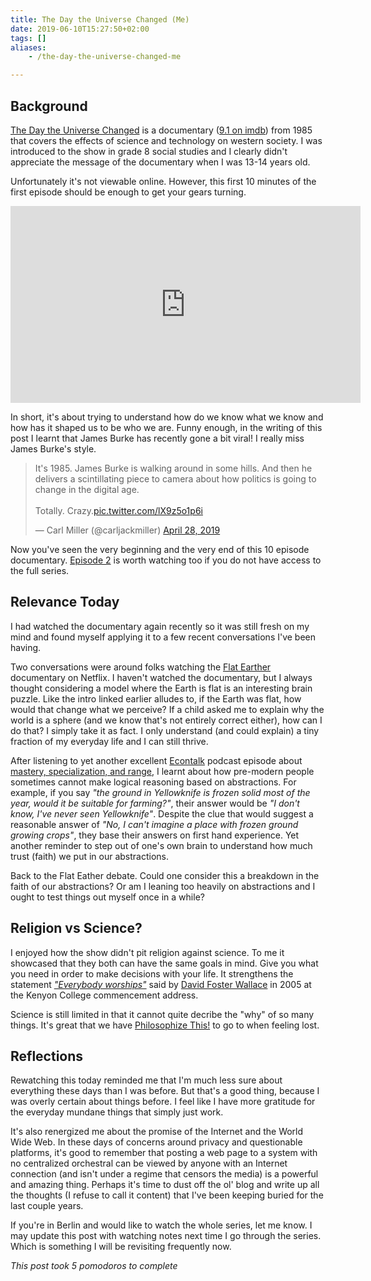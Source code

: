 ```yaml
---
title: The Day the Universe Changed (Me)
date: 2019-06-10T15:27:50+02:00
tags: []
aliases:
    - /the-day-the-universe-changed-me

---
```



## Background

[The Day the Universe Changed][wiki-page] is a documentary ([9.1 on imdb][imdb])
from 1985 that covers the effects of science and technology on western
society. I was introduced to the show in grade 8 social studies and I clearly
didn't appreciate the message of the documentary when I was 13-14 years old.

[imdb]: https://www.imdb.com/title/tt0199208/
[wiki-page]: https://en.wikipedia.org/wiki/The_Day_the_Universe_Changed


Unfortunately it's not viewable online. However, this first 10 minutes of the first episode should be enough to get your gears turning. 

<iframe width="560" height="315" src="https://www.youtube-nocookie.com/embed/REKRLYoz2fc" frameborder="0" allow="accelerometer; autoplay; encrypted-media; gyroscope; picture-in-picture" allowfullscreen></iframe>

In short, it's about trying to understand how do we know what we know and how has it shaped us to be who we are. Funny enough, in the writing of this post I learnt that James Burke has recently gone a bit viral! I really miss James Burke's style.

<blockquote class="twitter-tweet" data-lang="en"><p lang="en" dir="ltr">It&#39;s 1985. James Burke is walking around in some hills. And then he delivers a scintillating piece to camera about how politics is going to change in the digital age. <br><br>Totally. Crazy.<a href="https://t.co/lX9z5o1p6i">pic.twitter.com/lX9z5o1p6i</a></p>&mdash; Carl Miller (@carljackmiller) <a href="https://twitter.com/carljackmiller/status/1122459930504650752?ref_src=twsrc%5Etfw">April 28, 2019</a></blockquote> <script async src="https://platform.twitter.com/widgets.js" charset="utf-8"></script> 

Now you've seen the very beginning and the very end of this 10 episode documentary. [Episode 2](https://www.youtube.com/watch?v=fQ6XFcrh7IQ) is worth watching too if you do not have access to the full series.

## Relevance Today

I had watched the documentary again recently so it was still fresh on my mind and found myself applying it to a few recent conversations I've been having.

Two conversations were around folks watching the [Flat Earther][flat-earther]
documentary on Netflix. I haven't watched the documentary, but I always thought
considering a model where the Earth is flat is an interesting brain puzzle.
Like the intro linked earlier alludes to, if the Earth was flat, how would that
change what we perceive? If a child asked me to explain why the world is a
sphere (and we know that's not entirely correct either), how can I do that? I
simply take it as fact. I only understand (and could explain) a tiny fraction
of my everyday life and I can still thrive.

After listening to yet another excellent [Econtalk][econtalk] podcast episode
about [mastery, specialization, and range][range-episode], I learnt about
how pre-modern people sometimes cannot make logical reasoning based on abstractions. For example, if you say *"the ground in Yellowknife is frozen
solid most of the year, would it be suitable for farming?"*, their answer
would be *"I don't know, I've never seen Yellowknife"*. Despite the clue that
would suggest a reasonable answer of *"No, I can't imagine a place with frozen
ground growing crops"*, they base their answers on first hand experience. Yet another reminder to step out of one's own brain to understand how much trust (faith) we put in our abstractions.

Back to the Flat Eather debate. Could one consider this a breakdown in the faith of our abstractions? Or am I leaning too heavily on abstractions and I ought to test things out myself once in a while?

[flat-earther]: https://en.wikipedia.org/wiki/Modern_flat_Earth_societies
[range-episode]: http://www.econtalk.org/david-epstein-on-mastery-specialization-and-range/
[econtalk]: https://www.econtalk.org

## Religion vs Science?

I enjoyed how the show didn't pit religion against science. To me it showcased
that they both can have the same goals in mind. Give you what you need in order
to make decisions with your life. It strengthens the statement
[*"Everybody worships"*][everybody-worships] said by
[David Foster Wallace][david-foster-wallace] in 2005 at the Kenyon College commencement address.

Science is still limited in that it cannot quite decribe the "why" of so many
things. It's great that we have [Philosophize This!][philosophize] to go to when feeling lost.

[everybody-worships]: https://www.mbird.com/2008/09/more-david-foster-wallace-quotes/
[david-foster-wallace]: https://en.wikipedia.org/wiki/David_Foster_Wallace
[balanced-anarchy]: https://www.youtube.com/watch?v=mB8_wPei2ZM
[philosophize]: https://philosophizethis.org

## Reflections

Rewatching this today reminded me that I'm much less sure about everything
these days than I was before. But that's a good thing, because I was overly
certain about things before. I feel like I have more gratitude for the everyday mundane things that simply just work.

It's also renergized me about the promise of the Internet and the World Wide Web. In these days of concerns around privacy and questionable platforms, it's good to remember that posting a web page to a system with no centralized 
orchestral can be viewed by anyone with an Internet connection (and isn't under a regime that censors the media) is a powerful and amazing thing. Perhaps it's time to dust off the ol' blog and write up all the thoughts (I refuse to call it content) that I've been keeping buried for the last couple years.

If you're in Berlin and would like to watch the whole series, let me know. I
may update this post with watching notes next time I go through the series.
Which is something I will be revisiting frequently now.

*This post took 5 pomodoros to complete*



